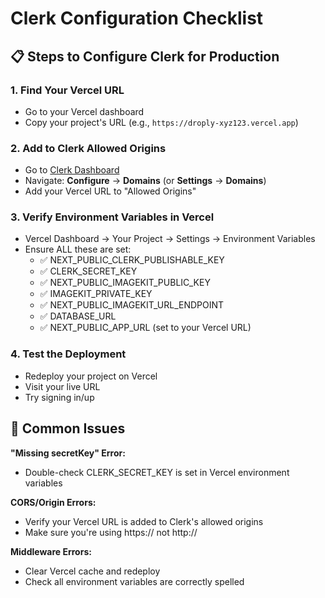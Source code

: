 # Clerk Configuration Checklist

## 📋 Steps to Configure Clerk for Production

### 1. Find Your Vercel URL

- Go to your Vercel dashboard
- Copy your project's URL (e.g., `https://droply-xyz123.vercel.app`)

### 2. Add to Clerk Allowed Origins

- Go to [Clerk Dashboard](https://dashboard.clerk.com)
- Navigate: **Configure** → **Domains** (or **Settings** → **Domains**)
- Add your Vercel URL to "Allowed Origins"

### 3. Verify Environment Variables in Vercel

- Vercel Dashboard → Your Project → Settings → Environment Variables
- Ensure ALL these are set:
  - ✅ NEXT_PUBLIC_CLERK_PUBLISHABLE_KEY
  - ✅ CLERK_SECRET_KEY
  - ✅ NEXT_PUBLIC_IMAGEKIT_PUBLIC_KEY
  - ✅ IMAGEKIT_PRIVATE_KEY
  - ✅ NEXT_PUBLIC_IMAGEKIT_URL_ENDPOINT
  - ✅ DATABASE_URL
  - ✅ NEXT_PUBLIC_APP_URL (set to your Vercel URL)

### 4. Test the Deployment

- Redeploy your project on Vercel
- Visit your live URL
- Try signing in/up

## 🔧 Common Issues

**"Missing secretKey" Error:**

- Double-check CLERK_SECRET_KEY is set in Vercel environment variables

**CORS/Origin Errors:**

- Verify your Vercel URL is added to Clerk's allowed origins
- Make sure you're using https:// not http://

**Middleware Errors:**

- Clear Vercel cache and redeploy
- Check all environment variables are correctly spelled
